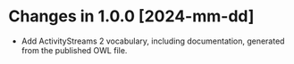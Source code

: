 # Changes in 1.0.0 [2024-mm-dd]

  - Add ActivityStreams 2 vocabulary, including documentation,
    generated from the published OWL file.
